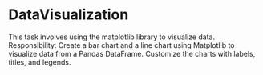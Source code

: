 # DataVisualization
This task involves using the matplotlib
library to visualize data.
Responsibility:
Create a bar chart and a line chart using 
Matplotlib to visualize data from a Pandas 
DataFrame. Customize the charts with 
labels, titles, and legends.
